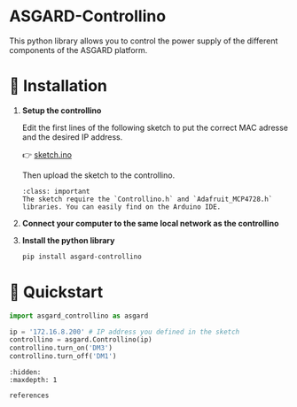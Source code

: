 ASGARD-Controllino
==================

This python library allows you to control the power supply of the different components of the ASGARD platform.

# 🔌 Installation

1. **Setup the controllino**

    Edit the first lines of the following sketch to put the correct MAC adresse and the desired IP address.

    👉 [sketch.ino](https://github.com/VForiel/ASGARD-Controllino/blob/Test-dynamic-pin/sketch/sketch.ino)

    Then upload the sketch to the controllino.

    ```{admonition} Sketch dependencies
    :class: important
    The sketch require the `Controllino.h` and `Adafruit_MCP4728.h` libraries. You can easily find on the Arduino IDE.
    ```

2. **Connect your computer to the same local network as the controllino**

3. **Install the python library**

    ```bash
    pip install asgard-controllino
    ```

# 🚀 Quickstart

```python
import asgard_controllino as asgard

ip = '172.16.8.200' # IP address you defined in the sketch
controllino = asgard.Controllino(ip) 
controllino.turn_on('DM3')
controllino.turn_off('DM1')
```

```{toctree}
:hidden:
:maxdepth: 1

references
```